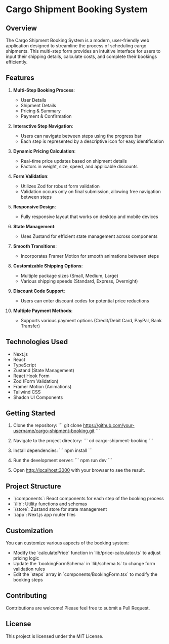 # Cargo Shipment Booking System

## Overview

The Cargo Shipment Booking System is a modern, user-friendly web application designed to streamline the process of scheduling cargo shipments. This multi-step form provides an intuitive interface for users to input their shipping details, calculate costs, and complete their bookings efficiently.

## Features

1. **Multi-Step Booking Process**: 
   - User Details
   - Shipment Details
   - Pricing & Summary
   - Payment & Confirmation

2. **Interactive Step Navigation**:
   - Users can navigate between steps using the progress bar
   - Each step is represented by a descriptive icon for easy identification

3. **Dynamic Pricing Calculation**:
   - Real-time price updates based on shipment details
   - Factors in weight, size, speed, and applicable discounts

4. **Form Validation**:
   - Utilizes Zod for robust form validation
   - Validation occurs only on final submission, allowing free navigation between steps

5. **Responsive Design**:
   - Fully responsive layout that works on desktop and mobile devices

6. **State Management**:
   - Uses Zustand for efficient state management across components

7. **Smooth Transitions**:
   - Incorporates Framer Motion for smooth animations between steps

8. **Customizable Shipping Options**:
   - Multiple package sizes (Small, Medium, Large)
   - Various shipping speeds (Standard, Express, Overnight)

9. **Discount Code Support**:
   - Users can enter discount codes for potential price reductions

10. **Multiple Payment Methods**:
    - Supports various payment options (Credit/Debit Card, PayPal, Bank Transfer)

## Technologies Used

- Next.js
- React
- TypeScript
- Zustand (State Management)
- React Hook Form
- Zod (Form Validation)
- Framer Motion (Animations)
- Tailwind CSS
- Shadcn UI Components

## Getting Started

1. Clone the repository:
   \`\`\`
   git clone https://github.com/your-username/cargo-shipment-booking.git
   \`\`\`

2. Navigate to the project directory:
   \`\`\`
   cd cargo-shipment-booking
   \`\`\`

3. Install dependencies:
   \`\`\`
   npm install
   \`\`\`

4. Run the development server:
   \`\`\`
   npm run dev
   \`\`\`

5. Open [http://localhost:3000](http://localhost:3000) with your browser to see the result.

## Project Structure

- \`/components\`: React components for each step of the booking process
- \`/lib\`: Utility functions and schemas
- \`/store\`: Zustand store for state management
- \`/app\`: Next.js app router files

## Customization

You can customize various aspects of the booking system:

- Modify the \`calculatePrice\` function in \`lib/price-calculator.ts\` to adjust pricing logic
- Update the \`bookingFormSchema\` in \`lib/schema.ts\` to change form validation rules
- Edit the \`steps\` array in \`components/BookingForm.tsx\` to modify the booking steps

## Contributing

Contributions are welcome! Please feel free to submit a Pull Request.

## License

This project is licensed under the MIT License.

